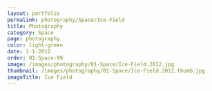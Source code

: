 ```yaml
---
layout: portfolio
permalink: photography/Space/Ice-Field
title: Photography
category: Space
page: photography
color: light-green
date: 1-1-2012
order: 01-Space-99
image: /images/photography/01-Space/Ice-Field.2012.jpg
thumbnail: /images/photography/01-Space/Ice-Field.2012.thumb.jpg
imageTitle: Ice Field
---
```

